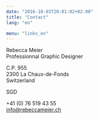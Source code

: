```yaml
---
date: "2016-10-03T20:01:02+02:00"
title: "Contact"
lang: "en"

menu: "links_en"
---
```


Rebecca Meier \
Professionnal Graphic Designer

C.P. 955 \
2300 La Chaux-de-Fonds \
Switzerland

SGD

+41 (0) 76 519 43 55 \
info@rebeccameier.ch
